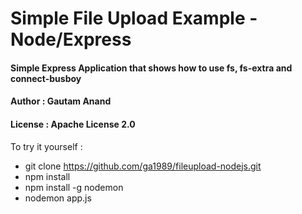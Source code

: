 # Simple File Upload Example - Node/Express
#### Simple Express Application that shows how to use fs, fs-extra and connect-busboy
#### Author : Gautam Anand
#### License : Apache License 2.0

To try it yourself :
- git clone https://github.com/ga1989/fileupload-nodejs.git
- npm install
- npm install -g nodemon
- nodemon app.js
